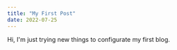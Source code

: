 ```yaml
---
title: "My First Post"
date: 2022-07-25
---
```


Hi, I'm just trying new things to configurate my first blog.
